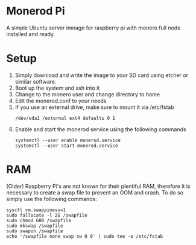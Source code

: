 # Monerod Pi
A simple Ubuntu server imnage for raspberry pi with monero full node installed and ready.

# Setup
1) Simply download and write the image to your SD card using etcher or similar software.
2) Boot up the system and ssh into it
3) Change to the monero user and change directory to home
4) Edit the monerod.conf to your needs
5) If you use an external drive, make sure to mount it via /etc/fstab
   ```
   /dev/sda1 /external ext4 defaults 0 1
   ```
6) Enable and start the monerod service using the following commands
   ```
   systemctl --user enable monerod.service
   systemctl --user start monerod.service
   ```
   
# RAM
(Older) Raspberry Pi's are not known for their plentiful RAM, therefore it is necessary to create a swap file to prevent an OOM and crash. To do so simply use the following commands:
```
sysctl vm.swappiness=1
sudo fallocate -l 2G /swapfile
sudo chmod 600 /swapfile
sudo mkswap /swapfile
sudo swapon /swapfile
echo '/swapfile none swap sw 0 0' | sudo tee -a /etc/fstab
```
